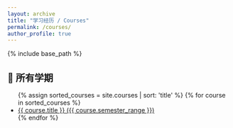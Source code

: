 ```yaml
---
layout: archive
title: "学习经历 / Courses"
permalink: /courses/
author_profile: true
---
```


{% include base_path %}

## 📘 所有学期

<ul>
  {% assign sorted_courses = site.courses | sort: 'title' %}
  {% for course in sorted_courses %}
    <li>
      <a href="{{ course.url }}">{{ course.title }} ({{ course.semester_range }})</a>
    </li>
  {% endfor %}
</ul>

